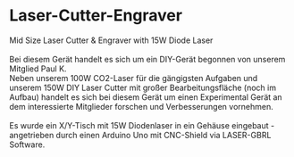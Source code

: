 # Laser-Cutter-Engraver
Mid Size Laser Cutter &amp; Engraver with 15W Diode Laser
<br><br>
Bei diesem Gerät handelt es sich um ein DIY-Gerät begonnen von unserem Mitglied Paul K.<br>
Neben unserem 100W CO2-Laser für die gängigsten Aufgaben und unserem 150W DIY Laser Cutter mit großer Bearbeitungsfläche (noch im Aufbau) handelt es sich bei diesem Gerät um einen Experimental Gerät an dem interessierte Mitglieder forschen und Verbesserungen vornehmen.
<br><br>
Es wurde ein X/Y-Tisch mit 15W Diodenlaser in ein Gehäuse eingebaut - angetrieben durch einen Arduino Uno mit CNC-Shield via LASER-GBRL Software.
